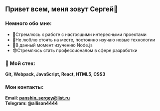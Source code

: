 ## Привет всем, меня зовут Сергей🖖

### Немного обо мне:
- 🚀Стремлюсь к работе с настоящими интересными проектами
- 🦅Не люблю стоять на месте, постоянно изучаю новые технологии
- 🔭В данный момент изучению Node.js
- 😎Стремлюсь стать профессионалом в сфере разработки

### 🔨 Мой стек:
**Git, Webpack, JavaScript, React, HTML5, CSS3**

### Мои контакты:
**Email: panshin_sergey@list.ru** <br>
**Telegram: @allison4444**
